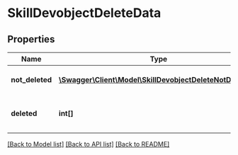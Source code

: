 # SkillDevobjectDeleteData

## Properties
Name | Type | Description | Notes
------------ | ------------- | ------------- | -------------
**not_deleted** | [**\Swagger\Client\Model\SkillDevobjectDeleteNotDeleted[]**](SkillDevobjectDeleteNotDeleted.md) | Errors during process | 
**deleted** | **int[]** | List with successfully deleted items | 

[[Back to Model list]](../README.md#documentation-for-models) [[Back to API list]](../README.md#documentation-for-api-endpoints) [[Back to README]](../README.md)


